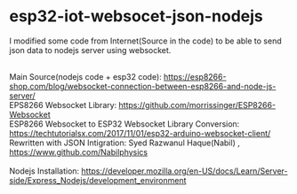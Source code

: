 # esp32-iot-websocet-json-nodejs
 I modified some code from Internet(Source in the code) to be able to send json data to nodejs server using websocket.
 
 </br> Main Source(nodejs code + esp32 code): https://esp8266-shop.com/blog/websocket-connection-between-esp8266-and-node-js-server/
 </br>  EPS8266 Websocket Library: https://github.com/morrissinger/ESP8266-Websocket
 </br>  ESP8266 Websocket to ESP32 Websocket Library Conversion: https://techtutorialsx.com/2017/11/01/esp32-arduino-websocket-client/
 </br> Rewritten with JSON Intigration: Syed Razwanul Haque(Nabil) , https://www.github.com/Nabilphysics
 </br>
 </br> Nodejs Installation: https://developer.mozilla.org/en-US/docs/Learn/Server-side/Express_Nodejs/development_environment
